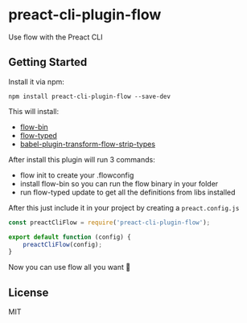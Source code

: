# preact-cli-plugin-flow

Use flow with the Preact CLI



## Getting Started

Install it via npm:

```shell
npm install preact-cli-plugin-flow --save-dev
```

This will install:

  - [flow-bin](https://github.com/flowtype/flow-bin)
  - [flow-typed](https://github.com/flowtype/flow-typed)
  - [babel-plugin-transform-flow-strip-types](https://www.npmjs.com/package/babel-plugin-transform-flow-strip-types)

After install this plugin will run 3 commands:

  - flow init to create your .flowconfig
  - install flow-bin so you can run the flow binary in your folder
  - run flow-typed update to get all the definitions from libs installed

After this just include it in your project by creating a `preact.config.js`

```javascript
const preactCliFlow = require('preact-cli-plugin-flow');

export default function (config) {
	preactCliFlow(config);
}
```

Now you can use flow all you want 🎉

## License

MIT
